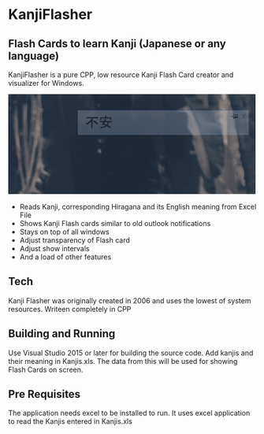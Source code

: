 # KanjiFlasher
## Flash Cards to learn Kanji (Japanese or any language)



KanjiFlasher is a pure CPP, low resource Kanji Flash Card creator and visualizer for Windows.

![Alt Text](https://github.com/riyasy/KanjiFlasher/blob/main/Docs/Animation.gif?raw=true)

- Reads Kanji, corresponding Hiragana and its English meaning from Excel File
- Shows Kanji Flash cards similar to old outlook notifications
- Stays on top of all windows
- Adjust transparency of Flash card
- Adjust show intervals
- And a load of other features

## Tech

Kanji Flasher was originally created in 2006 and uses the lowest of system resources.
Writeen completely in CPP

## Building and Running
Use Visual Studio 2015 or later for building the source code.
Add kanjis and their meaning in Kanjis.xls. 
The data from this will be used for showing Flash Cards on screen.


## Pre Requisites
The application needs excel to be installed to run.
It uses excel application to read the Kanjis entered in Kanjis.xls
